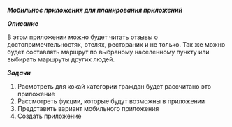 ***Мобильное приложения для планирования приложений***

***Описание***

В этом приложении можно будет читать отзывы о достопримечтельностях, отелях, рестораних и не только. Так же можно будет составлять маршрут по выбраному населенному пункту или выбирать маршруты других людей.

***Задачи***

1) Расмотреть для кокай категории граждан будет рассчитано это приложение
2) Рассмотреть фукции, которые будут возможны в приложении
3) Представить вариант мобильного приложения
4) Создать приложение

